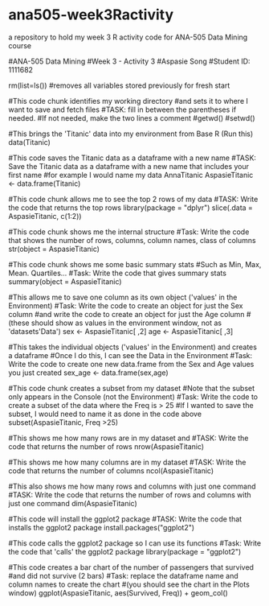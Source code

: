 # ana505-week3Ractivity
a repository to hold my week 3 R activity code for ANA-505 Data Mining course

#ANA-505 Data Mining
#Week 3 - Activity 3
#Aspasie Song
#Student ID: 1111682

rm(list=ls()) #removes all variables stored previously for fresh start

#This code chunk identifies my working directory 
#and sets it to where I want to save and fetch files
#TASK: fill in between the parentheses if needed. 
#If not needed, make the two lines a comment
#getwd()
#setwd()

#This brings the 'Titanic' data into my environment from Base R (Run this)
data(Titanic)

#This code saves the Titanic data as a dataframe with a new name
#TASK: Save the Titanic data as a dataframe with a new name that includes your first name
#for example I would name my data AnnaTitanic
AspasieTitanic <- data.frame(Titanic)

#This code chunk allows me to see the top 2 rows of my data
#TASK: Write the code that returns the top rows
library(package = "dplyr")
slice(.data = AspasieTitanic, c(1:2))

#This code chunk shows me the internal structure 
#Task: Write the code that shows the number of rows, columns, column names, class of columns   
str(object = AspasieTitanic)

#This code chunk shows me some basic summary stats
#Such as Min, Max, Mean. Quartiles...
#Task: Write the code that gives summary stats
summary(object = AspasieTitanic)

#This allows me to save one column as its own object ('values' in the Environment)
#Task: Write the code to create an object for just the Sex column 
#and write the code to create an object for just the Age column 
#(these should show as values in the environment window, not as 'datasets'Data')
sex <- AspasieTitanic[ ,2]
age <- AspasieTitanic[ ,3]

#This takes the individual objects ('values' in the Environment) and creates a dataframe
#Once I do this, I can see the Data in the Environment 
#Task: Write the code to create one new data.frame from the Sex and Age values you just created
sex_age <- data.frame(sex,age)

#This code chunk creates a subset from my dataset
#Note that the subset only appears in the Console (not the Environment)
#Task: Write the code to create a subset of the data where the Freq is > 25
#If I wanted to save the subset, I would need to name it as done in the code above
subset(AspasieTitanic, Freq >25)

#This shows me how many rows are in my dataset and
#TASK: Write the code that returns the number of rows
nrow(AspasieTitanic)

#This shows me how many columns are in my dataset
#TASK: Write the code that returns the number of columns
ncol(AspasieTitanic)

#This also shows me how many rows and columns with just one command
#TASK: Write the code that returns the number of rows and columns with just one command
dim(AspasieTitanic)

#This code will install the ggplot2 package
#TASK: Write the code that installs the ggplot2 package
install.packages("ggplot2")
  
#This code calls the ggplot2 package so I can use its functions
#Task: Write the code that 'calls' the ggplot2 package
library(package = "ggplot2")

#This code creates a bar chart of the number of passengers that survived 
#and did not survive (2 bars)
#Task: replace the dataframe name and column names to create the chart
#(you should see the chart in the Plots window)
ggplot(AspasieTitanic, aes(Survived, Freq)) +
  geom_col()

